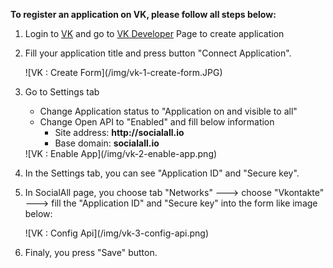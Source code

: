 __To register an application on VK, please follow all steps below:__

1. Login to [VK](http://vk.com/) and go to [VK Developer](http://vk.com/editapp?act=create) Page to create application
2. Fill your application title and press button "Connect Application".
    <div class="soclall-br"></div>
    ![VK : Create Form](/img/vk-1-create-form.JPG)
    <div class="soclall-br"></div>
3. Go to Settings tab
    * Change Application status to "Application on and visible to all"
    * Change Open API to "Enabled" and fill below information
        - Site address: __http://socialall.io__
        - Base domain: __socialall.io__
    
    <div class="soclall-br"></div>
    ![VK : Enable App](/img/vk-2-enable-app.png)
    <div class="soclall-br"></div>
    
4. In the Settings tab, you can see "Application ID" and "Secure key".
5. In SocialAll page, you choose tab "Networks" ---> choose "Vkontakte" ---> fill the "Application ID" and "Secure key" into the form like image below:
    <div class="soclall-br"></div>
    ![VK : Config Api](/img/vk-3-config-api.png)
    <div class="soclall-br"></div>
6. Finaly, you press "Save" button.

